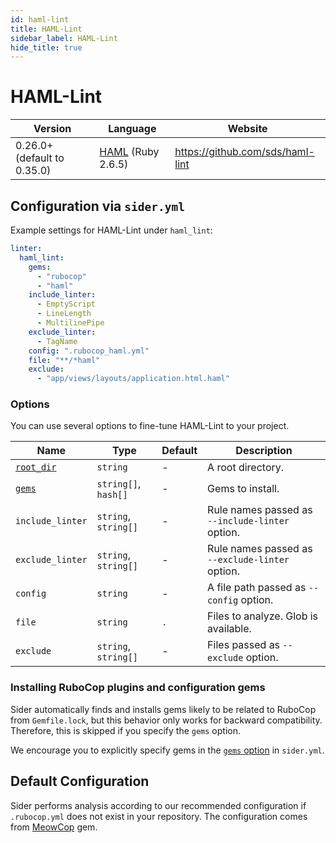 ```yaml
---
id: haml-lint
title: HAML-Lint
sidebar_label: HAML-Lint
hide_title: true
---
```


# HAML-Lint

| Version                     | Language                              | Website                          |
| --------------------------- | ------------------------------------- | -------------------------------- |
| 0.26.0+ (default to 0.35.0) | [HAML](http://haml.info) (Ruby 2.6.5) | https://github.com/sds/haml-lint |

## Configuration via `sider.yml`

Example settings for HAML-Lint under `haml_lint`:

```yaml
linter:
  haml_lint:
    gems:
      - "rubocop"
      - "haml"
    include_linter:
      - EmptyScript
      - LineLength
      - MultilinePipe
    exclude_linter:
      - TagName
    config: ".rubocop_haml.yml"
    file: "**/*haml"
    exclude:
      - "app/views/layouts/application.html.haml"
```

### Options

You can use several options to fine-tune HAML-Lint to your project.

| Name                                                                        | Type                 | Default | Description                                     |
| --------------------------------------------------------------------------- | -------------------- | ------- | ----------------------------------------------- |
| [`root_dir`](../../getting-started/custom-configuration.md#root_dir-option) | `string`             | -       | A root directory.                               |
| [`gems`](../../getting-started/custom-configuration.md#gems-option)         | `string[]`, `hash[]` | -       | Gems to install.                                |
| `include_linter`                                                            | `string`, `string[]` | -       | Rule names passed as `--include-linter` option. |
| `exclude_linter`                                                            | `string`, `string[]` | -       | Rule names passed as `--exclude-linter` option. |
| `config`                                                                    | `string`             | -       | A file path passed as `--config` option.        |
| `file`                                                                      | `string`             | `.`     | Files to analyze. Glob is available.            |
| `exclude`                                                                   | `string`, `string[]` | -       | Files passed as `--exclude` option.             |

### Installing RuboCop plugins and configuration gems

Sider automatically finds and installs gems likely to be related to RuboCop from `Gemfile.lock`, but this behavior only works for backward compatibility. Therefore, this is skipped if you specify the `gems` option.

We encourage you to explicitly specify gems in the [`gems` option](../../getting-started/custom-configuration.md#gems-option) in `sider.yml`.

## Default Configuration

Sider performs analysis according to our recommended configuration if `.rubocop.yml` does not exist in your repository. The configuration comes from [MeowCop](https://github.com/sider/meowcop) gem.
